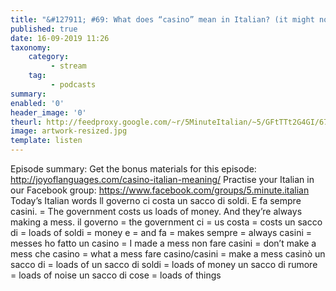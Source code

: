```yaml
---
title: "&#127911; #69: What does “casino” mean in Italian? (it might not be what you think)"
published: true
date: 16-09-2019 11:26
taxonomy:
    category:
         - stream
    tag:
         - podcasts
summary:
enabled: '0'
header_image: '0'
theurl: http://feedproxy.google.com/~r/5MinuteItalian/~5/GFtTTt2G4GI/674057846-5-minute-italian-casino-italian-meaning.mp3
image: artwork-resized.jpg
template: listen
---
```

 
Episode summary: Get the bonus materials for this episode: http://joyoflanguages.com/casino-italian-meaning/ Practise your Italian in our Facebook group: https://www.facebook.com/groups/5.minute.italian Today’s Italian words ll governo ci costa un sacco di soldi. E fa sempre casini. = The government costs us loads of money. And they’re always making a mess. il governo = the government ci = us costa = costs un sacco di = loads of soldi = money e = and fa = makes sempre = always casini = messes ho fatto un casino = I made a mess non fare casini = don’t make a mess che casino = what a mess fare casino/casini = make a mess casinò un sacco di = loads of un sacco di soldi = loads of money un sacco di rumore = loads of noise un sacco di cose = loads of things
